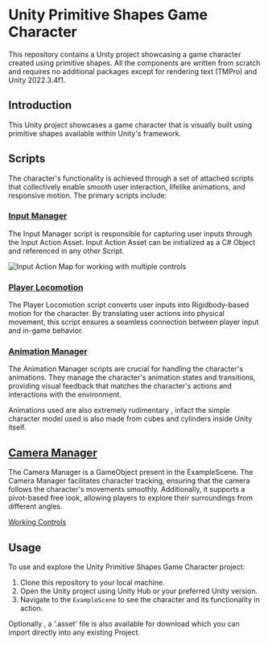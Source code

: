 # Unity Primitive Shapes Game Character

This repository contains a Unity project showcasing a game character created using primitive shapes. All the components are written from scratch and requires no additional packages except for rendering text (TMPro) and Unity 2022.3.4f1.

## Introduction
This Unity project showcases a game character that is visually built using primitive shapes available within Unity's framework. 

## Scripts
The character's functionality is achieved through a set of attached scripts that collectively enable smooth user interaction, lifelike animations, and responsive motion. The primary scripts include:

### [Input Manager](Assets/Scripts/InputManager.cs)

The Input Manager script is responsible for capturing user inputs through the Input Action Asset. Input Action Asset can be initialized as a C# Object and referenced in any other Script.

![Input Action Map for working with multiple controls ](https://github.com/invader43/Custom-Character-Controller/assets/85817312/0483b88b-844b-4e27-87e0-0170848dafb5)



### [Player Locomotion](Assets/PlayerLocomotion.cs)

The Player Locomotion script converts user inputs into Rigidbody-based motion for the character. By translating user actions into physical movement, this script ensures a seamless connection between player input and in-game behavior.


### [Animation Manager](Assets/AnimationManager.cs)

The Animation Manager scripts are crucial for handling the character's animations. They manage the character's animation states and transitions, providing visual feedback that matches the character's actions and interactions with the environment.

Animations used are also extremely rudimentary , infact the simple character model used is also made from cubes and cylinders inside Unity itself.

## [Camera Manager](Assets/CameraManager.cs)

The Camera Manager is a GameObject present in the ExampleScene. The Camera Manager facilitates character tracking, ensuring that the camera follows the character's movements smoothly. Additionally, it supports a pivot-based free look, allowing players to explore their surroundings from different angles.

[Working Controls](https://github.com/invader43/Custom-Character-Controller/assets/85817312/8a48cb54-ed09-469b-a391-ae76b4c42501)


## Usage

To use and explore the Unity Primitive Shapes Game Character project:

1. Clone this repository to your local machine.
2. Open the Unity project using Unity Hub or your preferred Unity version.
3. Navigate to the `ExampleScene` to see the character and its functionality in action.

Optionally , a '.asset' file is also available for download which you can import directly into any existing Project.








